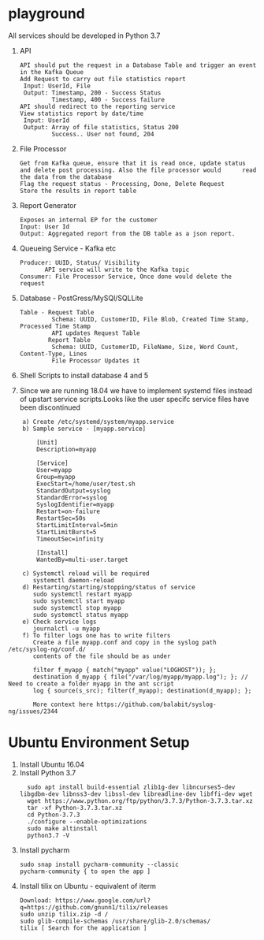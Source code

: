 # playground
 All services should be developed in Python 3.7

1. API
   ```
   API should put the request in a Database Table and trigger an event in the Kafka Queue
   Add Request to carry out file statistics report
    Input: UserId, File
    Output: Timestamp, 200 - Success Status
            Timestamp, 400 - Success failure
   API should redirect to the reporting service
   View statistics report by date/time
    Input: UserId
    Output: Array of file statistics, Status 200
            Success.. User not found, 204
   ```
2. File Processor
   ```
   Get from Kafka queue, ensure that it is read once, update status and delete post processing. Also the file processor would      read the data from the database
   Flag the request status - Processing, Done, Delete Request
   Store the results in report table
   
   ```
   
3. Report Generator
   ```
   Exposes an internal EP for the customer 
   Input: User Id
   Output: Aggregated report from the DB table as a json report.
   
   ```

4. Queueing Service - Kafka etc
   ```
   Producer: UUID, Status/ Visibility
          API service will write to the Kafka topic
   Consumer: File Processor Service, Once done would delete the request
   
   ```
   
5. Database - PostGress/MySQl/SQLLite
   ```
   Table - Request Table
            Schema: UUID, CustomerID, File Blob, Created Time Stamp, Processed Time Stamp
            API updates Request Table
           Report Table
            Schema: UUID, CustomerID, FileName, Size, Word Count, Content-Type, Lines
            File Processor Updates it
    ```       
            
 6.  Shell Scripts to install database 4 and 5
 
 7. Since we are running 18.04 we have to implement systemd files instead of upstart service scripts.Looks like the user      specifc service files have been discontinued
 ```
     a) Create /etc/systemd/system/myapp.service
     b) Sample service - [myapp.service]
     
         [Unit]
         Description=myapp

         [Service]
         User=myapp
         Group=myapp
         ExecStart=/home/user/test.sh
         StandardOutput=syslog
         StandardError=syslog
         SyslogIdentifier=myapp
         Restart=on-failure
         RestartSec=50s
         StartLimitInterval=5min
         StartLimitBurst=5
         TimeoutSec=infinity

         [Install]
         WantedBy=multi-user.target
         
     c) Systemctl reload will be required
        systemctl daemon-reload
     d) Restarting/starting/stopping/status of service
        sudo systemctl restart myapp
        sudo systemctl start myapp
        sudo systemctl stop myapp
        sudo systemctl status myapp
     e) Check service logs
        journalctl -u myapp
     f) To filter logs one has to write filters
        Create a file myapp.conf and copy in the syslog path /etc/syslog-ng/conf.d/
        contents of the file should be as under
        
        filter f_myapp { match("myapp" value("LOGHOST")); };
        destination d_myapp { file("/var/log/myapp/myapp.log"); }; // Need to create a folder myapp in the ant script
        log { source(s_src); filter(f_myapp); destination(d_myapp); };
        
        More context here https://github.com/balabit/syslog-ng/issues/2344
  ```   
 
 # Ubuntu Environment Setup
   1. Install Ubuntu 16.04
   2. Install Python 3.7
      ```
        sudo apt install build-essential zlib1g-dev libncurses5-dev libgdbm-dev libnss3-dev libssl-dev libreadline-dev libffi-dev wget
        wget https://www.python.org/ftp/python/3.7.3/Python-3.7.3.tar.xz
        tar -xf Python-3.7.3.tar.xz
        cd Python-3.7.3
        ./configure --enable-optimizations
        sudo make altinstall
        python3.7 -V
      ``` 
   3. Install pycharm
      ```
      sudo snap install pycharm-community --classic
      pycharm-community { to open the app ]
      ```
   4. Install tilix on Ubuntu - equivalent of iterm
      ``` 
      Download: https://www.google.com/url?q=https://github.com/gnunn1/tilix/releases
      sudo unzip tilix.zip -d /
      sudo glib-compile-schemas /usr/share/glib-2.0/schemas/
      tilix [ Search for the application ]
      ```
         
         
            
           
   
   
   
